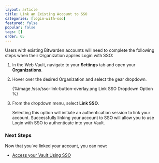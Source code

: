 ```yaml
---
layout: article
title: Link an Existing Account to SSO
categories: [login-with-sso]
featured: false
popular: false
tags: []
order: 05
---
```


Users with existing Bitwarden accounts will need to complete the following steps when their Organization applies Login with SSO:

1. In the Web Vault, navigate to your **Settings** tab and open your **Organizations**.
2. Hover over the desired Organization and select the gear dropdown.

   {%image /sso/sso-link-button-overlay.png Link SSO Dropdown Option %}

3. From the dropdown menu, select **Link SSO**.

   Selecting this option will initiate an authentication session to link your account. Successfully linking your account to SSO will allow you to use Login with SSO to authenticate into your Vault.

### Next Steps
Now that you've linked your account, you can now: 
- [Access your Vault Using SSO](https://bitwarden.com/help/article/sso-access-your-vault/)
